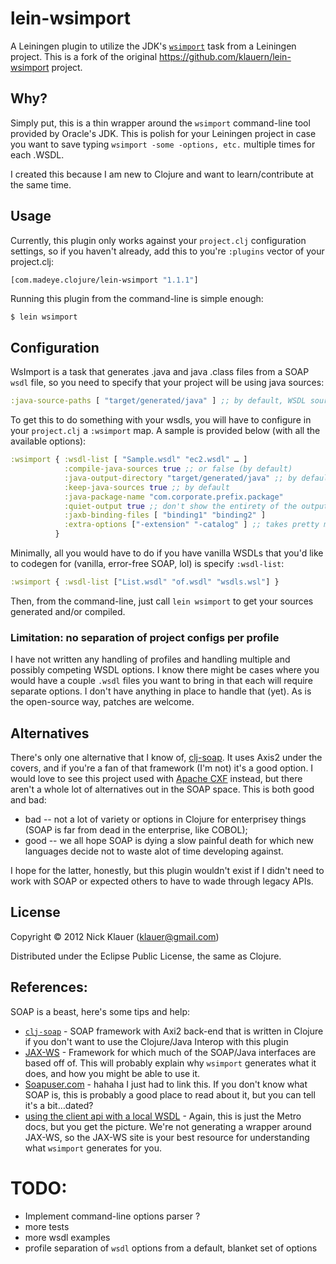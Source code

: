 # lein-wsimport

A Leiningen plugin to utilize the JDK's [`wsimport`](http://docs.oracle.com/javase/6/docs/technotes/tools/share/wsimport.html) task from a Leiningen project.  This is a fork of the original https://github.com/klauern/lein-wsimport project.

## Why?
Simply put, this is a thin wrapper around the `wsimport` command-line tool provided by Oracle's JDK.  This is polish for your Leiningen project in case you want to save typing `wsimport -some -options, etc.` multiple times for each .WSDL.  

I created this because I am new to Clojure and want to learn/contribute at the same time. 

## Usage
Currently, this plugin only works against your `project.clj` configuration settings, so if you haven't already, add this to you're `:plugins` vector of your project.clj:

```clj
[com.madeye.clojure/lein-wsimport "1.1.1"]
```

Running this plugin from the command-line is simple enough:

    $ lein wsimport


## Configuration

WsImport is a task that generates .java and java .class files from a SOAP `wsdl` file, so you need to specify that your project will be using java sources:

```clj
:java-source-paths [ "target/generated/java" ] ;; by default, WSDL sources are generated here
```

To get this to do something with your wsdls, you will have to configure in your `project.clj` a `:wsimport` map.  A sample is provided below (with all the available options):

```clj          
:wsimport { :wsdl-list [ "Sample.wsdl" "ec2.wsdl" … ]
            :compile-java-sources true ;; or false (by default)
            :java-output-directory "target/generated/java" ;; by default
            :keep-java-sources true ;; by default
            :java-package-name "com.corporate.prefix.package"
            :quiet-output true ;; don't show the entirety of the output from Sun's WsImport task
            :jaxb-binding-files [ "binding1" "binding2" ]
            :extra-options ["-extension" "-catalog" ] ;; takes pretty much anything that you'd call from the command-line. call `wsimport` to see what's available
          }
```

Minimally, all you would have to do if you have vanilla WSDLs that you'd like to codegen for (vanilla, error-free SOAP, lol) is specify `:wsdl-list`:

```clj
:wsimport { :wsdl-list ["List.wsdl" "of.wsdl" "wsdls.wsl"] }
```

Then, from the command-line, just call `lein wsimport` to get your sources generated and/or compiled.


### Limitation: no separation of project configs per profile
I have not written any handling of profiles and handling multiple and possibly competing WSDL options.  I know there might be cases where you would have a couple `.wsdl` files you want to bring in that each will require separate options.  I don't have anything in place to handle that (yet).  As is the open-source way, patches are welcome.

## Alternatives

There's only one alternative that I know of, [clj-soap](https://bitbucket.org/taka2ru/clj-soap).  It uses Axis2 under the covers, and if you're a fan of that framework (I'm not) it's a good option.  I would love to see this project used with [Apache CXF](http://cxf.apache.org) instead, but there aren't a whole lot of alternatives out in the SOAP space.  This is both good and bad:  

  - bad -- not a lot of variety or options in Clojure for enterprisey things (SOAP is far from dead in the enterprise, like COBOL); 
  - good -- we all hope SOAP is dying a slow painful death for which new languages decide not to waste alot of time developing against.

  I hope for the latter, honestly, but this plugin wouldn't exist if I didn't need to work with SOAP or expected others to have to wade through legacy APIs.

## License

Copyright © 2012 Nick Klauer (klauer@gmail.com)

Distributed under the Eclipse Public License, the same as Clojure.


## References:

SOAP is a beast, here's some tips and help:

- [`clj-soap`](https://bitbucket.org/taka2ru/clj-soap) - SOAP framework with Axi2 back-end that is written in Clojure if you don't want to use the Clojure/Java Interop with this plugin
- [JAX-WS](http://jax-ws.java.net) - Framework for which much of the SOAP/Java interfaces are based off of.  This will probably explain why `wsimport` generates what it does, and how you might be able to use it.
- [Soapuser.com](http://www.soapuser.com/index.html) - hahaha I just had to link this.  If you don't know what SOAP is, this is probably a good place to read about it, but you can tell it's a bit…dated?
- [using the client api with a local WSDL](http://metro.java.net/guide/ch02.html#developing-client-application-with-locally-packaged-wsdl) - Again, this is just the Metro docs, but you get the picture.  We're not generating a wrapper around JAX-WS, so the JAX-WS site is your best resource for understanding what `wsimport` generates for you.

TODO:
=====

- Implement command-line options parser ?
- more tests
- more wsdl examples
- profile separation of `wsdl` options from a default, blanket set of options
